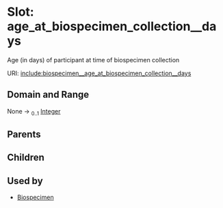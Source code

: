 
# Slot: age_at_biospecimen_collection__days


Age (in days) of participant at time of biospecimen collection

URI: [include:biospecimen__age_at_biospecimen_collection__days](https://w3id.org/include/biospecimen__age_at_biospecimen_collection__days)


## Domain and Range

None &#8594;  <sub>0..1</sub> [Integer](types/Integer.md)

## Parents


## Children


## Used by

 * [Biospecimen](Biospecimen.md)
